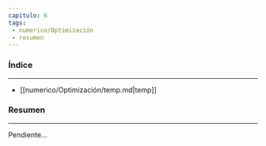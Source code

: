 ```yaml
---
capitulo: 6
tags: 
 - numerico/Optimización
 - resumen
---
```

### Índice 
---
* [[numerico/Optimización/temp.md|temp]]

### Resumen
---
Pendiente...